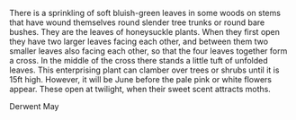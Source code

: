There is a sprinkling of soft bluish-green leaves in some woods on stems that have wound themselves round slender tree trunks or round bare bushes. They are the leaves of honeysuckle plants. When they first open they have two larger leaves facing each other, and between them two smaller leaves also facing each other, so that the four leaves together form a cross. In the middle of the cross there stands a little tuft of unfolded leaves. This enterprising plant can clamber over trees or shrubs until it is 15ft high. However, it will be June before the pale pink or white flowers appear. These open at twilight, when their sweet scent attracts moths.

Derwent May